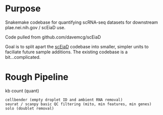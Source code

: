 # Purpose

Snakemake codebase for quantifying scRNA-seq datasets for downstream plae.nei.nih.gov / scEiaD use.

Code pulled from github.com/davemcg/scEiaD 

Goal is to split apart the [scEiaD](github.com/davemcg/scEiaD) codebase into smaller, simpler units to faciliate future sample additions. The existing codebase is a bit...complicated.

# Rough Pipeline

kb count (quant)

	cellbender (empty droplet ID and ambient RNA removal)
	seurat / scanpy basic QC filtering (mito, min features, min genes)
	solo (doublet removal)
